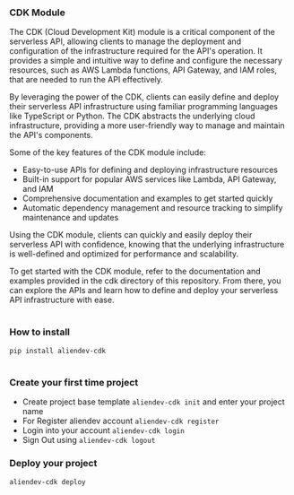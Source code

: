 ### CDK Module
The CDK (Cloud Development Kit) module is a critical component of the serverless API, allowing clients to manage the deployment and configuration of the infrastructure required for the API's operation. It provides a simple and intuitive way to define and configure the necessary resources, such as AWS Lambda functions, API Gateway, and IAM roles, that are needed to run the API effectively.

By leveraging the power of the CDK, clients can easily define and deploy their serverless API infrastructure using familiar programming languages like TypeScript or Python. The CDK abstracts the underlying cloud infrastructure, providing a more user-friendly way to manage and maintain the API's components.

Some of the key features of the CDK module include:

- Easy-to-use APIs for defining and deploying infrastructure resources
- Built-in support for popular AWS services like Lambda, API Gateway, and IAM
- Comprehensive documentation and examples to get started quickly
- Automatic dependency management and resource tracking to simplify maintenance and updates
  
Using the CDK module, clients can quickly and easily deploy their serverless API with confidence, knowing that the underlying infrastructure is well-defined and optimized for performance and scalability.

To get started with the CDK module, refer to the documentation and examples provided in the cdk directory of this repository. From there, you can explore the APIs and learn how to define and deploy your serverless API infrastructure with ease.

#

### How to install
```pip install aliendev-cdk```

#

### Create your first time project

- Create project base template ```aliendev-cdk init```
and enter your project name
- For Register aliendev account ```aliendev-cdk register```
- Login into your account ```aliendev-cdk login```
- Sign Out using ```aliendev-cdk logout```
  
### Deploy your project
```aliendev-cdk deploy```